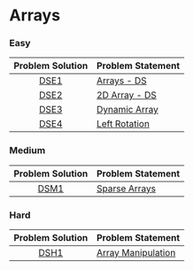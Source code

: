 # Arrays

### Easy

| Problem Solution | Problem Statement |
| :--------------: | ----------------- |
|      [DSE1]      | [Arrays - DS]     |
|      [DSE2]      | [2D Array - DS]   |
|      [DSE3]      | [Dynamic Array]   |
|      [DSE4]      | [Left Rotation]   |

### Medium

| Problem Solution | Problem Statement |
| :--------------: | ----------------- |
|      [DSM1]      | [Sparse Arrays]   |

### Hard

| Problem Solution | Problem Statement    |
| :--------------: | -------------------- |
|      [DSH1]      | [Array Manipulation] |

[//]: # "Easy"
[dse1]: Easy/DSE1.js?ts=4
[arrays - ds]: https://www.hackerrank.com/challenges/arrays-ds/problem
[dse2]: Easy/DSE2.js?ts=4
[2d array - ds]: https://www.hackerrank.com/challenges/2d-array/problem
[dse3]: Easy/DSE3.js?ts=4
[dynamic array]: https://www.hackerrank.com/challenges/dynamic-array/problem
[dse4]: Easy/DSE4.js?ts=4
[left rotation]: https://www.hackerrank.com/challenges/array-left-rotation/problem
[//]: # "Medium"
[dsm1]: Medium/DSM1.js?ts=4
[sparse arrays]: https://www.hackerrank.com/challenges/sparse-arrays/problem
[//]: # "Hard"
[dsh1]: Hard/DSH1.js?ts=4
[array manipulation]: https://www.hackerrank.com/challenges/crush/problem
[//]: # "EOF"
